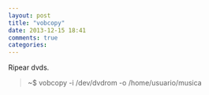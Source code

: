 ```yaml
---
layout: post
title: "vobcopy"
date: 2013-12-15 18:41
comments: true
categories: 
---
```

Ripear dvds.

>~$ vobcopy -i /dev/dvdrom -o /home/usuario/musica

